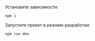 Установите зависимости:

```bash
npm i
```

Запустите проект в режиме разработки:

```bash
npm run dev
```
 
